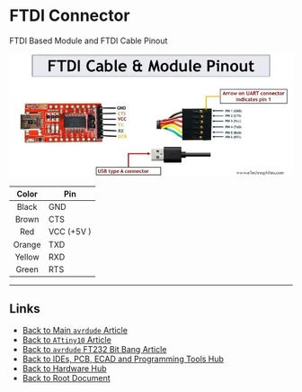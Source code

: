 # FTDI Connector

FTDI Based Module and FTDI Cable Pinout

![Picture showing the FTDI Pinout](./FTDI-Connector/ftdi-connector.png)

| Color  | Pin        |
| :----: | ---------- |
| Black  | GND        |
| Brown  | CTS        |
|  Red   | VCC (+5V ) |
| Orange | TXD        |
| Yellow | RXD        |
| Green  | RTS        |

----
<!-- Footer Begins Here -->
## Links

- [Back to Main `avrdude` Article](./avrdude-AVR-programming-utility.md)
- [Back to `ATtiny10` Article](../AVR/attiny10.md)
- [Back to `avrdude` FT232 Bit Bang Article](./avrdude-FT232-Bit-Bang-Programmers.md)
- [Back to IDEs, PCB, ECAD and Programming Tools Hub](./README.md)
- [Back to Hardware Hub](../README.md)
- [Back to Root Document](../../README.md)
